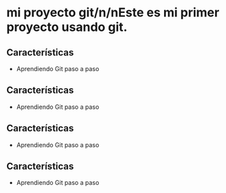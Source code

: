# mi proyecto git/n/nEste es mi primer proyecto usando git.
## Características
- Aprendiendo Git paso a paso
## Características
- Aprendiendo Git paso a paso
## Características
- Aprendiendo Git paso a paso
## Características
- Aprendiendo Git paso a paso
